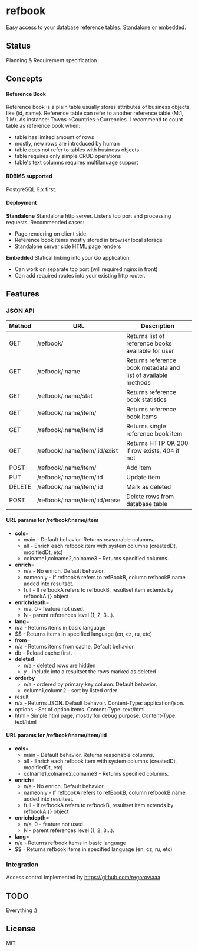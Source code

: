 # refbook
Easy access to your database reference tables. Standalone or embedded. 

## Status
Planning & Requirement specification

## Concepts
#### Reference Book
Reference book is a plain table usually stores attributes of business objects, like {id, name}. Reference table can refer to  another reference table (M:1, 1:M). As instance: Towns->Countries->Currencies. 
I recommend to count table as reference book when:
* table has limited amount of rows
* mostly, new rows are introduced by human
* table does not refer to tables with business objects
* table requires only simple CRUD operations
* table's text columns requires multilanuage support


#### RDBMS supported
PostgreSQL 9.x first. 

#### Deployment 
**Standalone**
Standalone http server. Listens tcp port and processing requests. Recommended cases:
* Page rendering on client side
* Reference book items mostly stored in browser local storage
* Standalone server side HTML page renders

**Embedded**
Statical linking into your Go application
* Can work on separate tcp port (will required nginx in front)
* Can add required routes into your existing http router. 
 
## Features
### JSON API

Method|URL| Description
----|--------------|----------------------------------------------------------------------
GET |/refbook/| Returns list of reference books available for user
GET |/refbook/:name|Returns reference book metadata and list of available methods       
GET |/refbook/:name/stat|Returns reference book statistics
GET |/refbook/:name/item/    |Returns reference book items 
GET |/refbook/:name/item/:id |Returns single reference book item
GET |/refbook/:name/item/:id/exist|Returns HTTP OK 200 if row exists, 404 if not
POST|/refbook/:name/item/|Add item
PUT |/refbook/:name/item/:id|Update item
DELETE| /refbook/:name/item/:id|Mark as deleted
POST|/refbook/:name/item/:id/erase|Delete rows from database table

#### URL params for /refbook/:name/item
* **cols**= 
  * main - Default behavior. Returns reasonable columns.
  * all - Enrich each refbook item with system columns (createdDt, modifiedDt, etc)
  * colname1,colname2,colname3 - Returns specified columns.
* **enrich**=
  * n/a - No enrich. Default behavior.
  * nameonly - If refbookA refers to refBookB, column refbookB.name added into resultset. 
  * full     - If refbookA refers to refbookB, resultset item extends by refbookA {} object
* **enrichdepth**=
  * n/a, 0 - feature not used.
  * N - parent references level (1, 2, 3...).
* **lang**=
 * n/a - Returns items in basic language
 * $$ - Returns items in specified language (en, cz, ru, etc)
* **from**=
 * n/a - Returns items from cache. Default behavior.
 * db  - Reload cache first. 
* **deleted**
  * n/a - deleted rows are hidden 
  * y - include into a resultset the rows marked as deleted
* **orderby**
  * n/a - ordered by primary key column. Default behavior.
  * column1,column2 - sort by listed order
* result
 *  n/a - Returns JSON. Default behavoir. Content-Type: application/json. 
 *  options - Set of option items. Content-Type: text/html
 *  html - Simple html page, mostly for debug purpose. Content-Type: text/html

#### URL params for /refbook/:name/item/:id
* **cols**= 
  * main - Default behavior. Returns reasonable columns.
  * all - Enrich each refbook item with system columns (createdDt, modifiedDt, etc)
  * colname1,colname2,colname3 - Returns specified columns.
* **enrich**=
  * n/a - No enrich. Default behavior.
  * nameonly - If refbookA refers to refBookB, column refbookB.name added into resultset. 
  * full     - If refbookA refers to refbookB, resultset item extends by refbookA {} object
* **enrichdepth**=
  * n/a, 0 - feature not used.
  * N - parent references level (1, 2, 3...).
* **lang**=
 * n/a - Returns refbook items in basic language
 * $$ - Returns refbook items in specified language (en, cz, ru, etc)

### Integration
Access control implemented by https://github.com/regorov/aaa 


## TODO
Everything :)

## License
MIT
